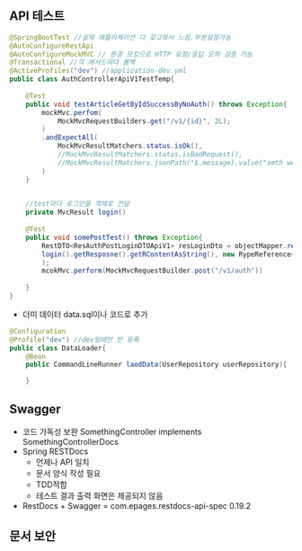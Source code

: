 
## API 테스트

``` java
@SpringBootTest //실제 애플리케이션 다 갖고와서 느림.부분설정가능
@AutoConfigureRestApi
@AutoConfigureMockMVC // 환경 모킹으로 HTTP 요청/응답 모의 검증 가능
@Transactional //각 메서드마다 롤백
@ActiveProfiles("dev") //application-dev.yml
public class AuthControllerApiV1TestTemp{
	
	@Test
	public void testArticleGetByIdSuccessByNoAuth() throws Exception{	
		mockMvc.perfom(
			MockMvcRequestBuilders.get("/v1/{id}", 2L);
		)
		.andExpectAll(
			MockMvcResultMatchers.status.isOk(),
			//MockMvcResultMatchers.status.isBadRequest(),
			//MockMvcResultMatchers.jsonPath("$.message).value("smth went wrong")
		)
	}
	

	//test마다 로그인을 객체로 전달
	private MvcResult login()
	
	@Test
	public void somePostTest() throws Exception{
		RestDTO<ResAuthPostLoginDTOApiV1> resLoginDto = objectMapper.readValue(
		login().getResposne().getRContentAsString(), new RypeReference<>(){}
		);
		mcokMvc.perform(MockMvcRequestBuilder.post("/v1/auth"))
	
	}
}
```
- 더미 데이터 data.sql이나 코드로 추가
``` java
@Configuration
@Profile("dev") //dev일때만 빈 등록
public class DataLoader{
	@Bean
	public CommandLineRunner laodData(UserRepository userRepository){

	}
```


## Swagger
- 코드 가독성 보완 SomethingController implements SomethingControllerDocs 
- Spring RESTDocs
	- 언제나 API 일치
	- 문서 양식 작성 필요
	- TDD적합
	- 테스트 결과 출력 화면은 제공되지 않음
- RestDocs + Swagger = com.epages.restdocs-api-spec 0.19.2 

## 문서 보안

## 